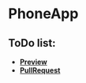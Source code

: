﻿# PhoneApp
 
## ToDo list:

 - [**Preview** ](https://andreas-just.github.io/PhoneApp/)
 - [**PullRequest**](https://github.com/Andreas-Just/PhoneApp/pull/2/files)

